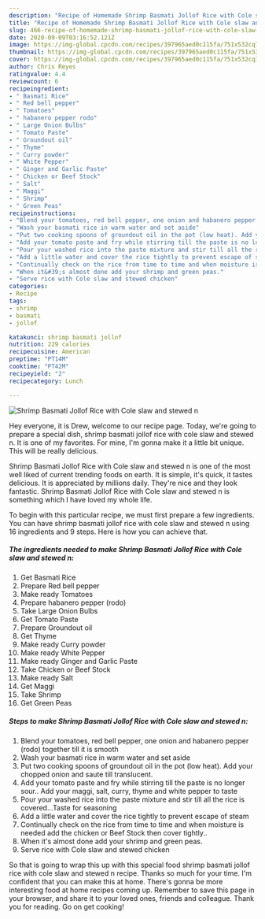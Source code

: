 ```yaml
---
description: "Recipe of Homemade Shrimp Basmati Jollof Rice with Cole slaw and stewed n"
title: "Recipe of Homemade Shrimp Basmati Jollof Rice with Cole slaw and stewed n"
slug: 466-recipe-of-homemade-shrimp-basmati-jollof-rice-with-cole-slaw-and-stewed-n
date: 2020-09-09T03:16:52.121Z
image: https://img-global.cpcdn.com/recipes/397965aed0c115fa/751x532cq70/shrimp-basmati-jollof-rice-with-cole-slaw-and-stewed-n-recipe-main-photo.jpg
thumbnail: https://img-global.cpcdn.com/recipes/397965aed0c115fa/751x532cq70/shrimp-basmati-jollof-rice-with-cole-slaw-and-stewed-n-recipe-main-photo.jpg
cover: https://img-global.cpcdn.com/recipes/397965aed0c115fa/751x532cq70/shrimp-basmati-jollof-rice-with-cole-slaw-and-stewed-n-recipe-main-photo.jpg
author: Chris Reyes
ratingvalue: 4.4
reviewcount: 6
recipeingredient:
- " Basmati Rice"
- " Red bell pepper"
- " Tomatoes"
- " habanero pepper rodo"
- " Large Onion Bulbs"
- " Tomato Paste"
- " Groundout oil"
- " Thyme"
- " Curry powder"
- " White Pepper"
- " Ginger and Garlic Paste"
- " Chicken or Beef Stock"
- " Salt"
- " Maggi"
- " Shrimp"
- " Green Peas"
recipeinstructions:
- "Blend your tomatoes, red bell pepper, one onion and habanero pepper (rodo) together till it is smooth"
- "Wash your basmati rice in warm water and set aside"
- "Put two cooking spoons of groundout oil in the pot (low heat). Add your chopped onion and saute till translucent."
- "Add your tomato paste and fry while stirring till the paste is no longer sour.. Add your maggi, salt, curry, thyme and white pepper to taste"
- "Pour your washed rice into the paste mixture and stir till all the rice is covered...Taste for seasoning"
- "Add a little water and cover the rice tightly to prevent escape of steam"
- "Continually check on the rice from time to time and when moisture is needed add the chicken or Beef Stock then cover tightly.."
- "When it&#39;s almost done add your shrimp and green peas."
- "Serve rice with Cole slaw and stewed chicken"
categories:
- Recipe
tags:
- shrimp
- basmati
- jollof

katakunci: shrimp basmati jollof 
nutrition: 229 calories
recipecuisine: American
preptime: "PT14M"
cooktime: "PT42M"
recipeyield: "2"
recipecategory: Lunch

---
```



![Shrimp Basmati Jollof Rice with Cole slaw and stewed n](https://img-global.cpcdn.com/recipes/397965aed0c115fa/751x532cq70/shrimp-basmati-jollof-rice-with-cole-slaw-and-stewed-n-recipe-main-photo.jpg)

Hey everyone, it is Drew, welcome to our recipe page. Today, we're going to prepare a special dish, shrimp basmati jollof rice with cole slaw and stewed n. It is one of my favorites. For mine, I'm gonna make it a little bit unique. This will be really delicious.



Shrimp Basmati Jollof Rice with Cole slaw and stewed n is one of the most well liked of current trending foods on earth. It is simple, it's quick, it tastes delicious. It is appreciated by millions daily. They're nice and they look fantastic. Shrimp Basmati Jollof Rice with Cole slaw and stewed n is something which I have loved my whole life.


To begin with this particular recipe, we must first prepare a few ingredients. You can have shrimp basmati jollof rice with cole slaw and stewed n using 16 ingredients and 9 steps. Here is how you can achieve that.

<!--inarticleads1-->

##### The ingredients needed to make Shrimp Basmati Jollof Rice with Cole slaw and stewed n:

1. Get  Basmati Rice
1. Prepare  Red bell pepper
1. Make ready  Tomatoes
1. Prepare  habanero pepper (rodo)
1. Take  Large Onion Bulbs
1. Get  Tomato Paste
1. Prepare  Groundout oil
1. Get  Thyme
1. Make ready  Curry powder
1. Make ready  White Pepper
1. Make ready  Ginger and Garlic Paste
1. Take  Chicken or Beef Stock
1. Make ready  Salt
1. Get  Maggi
1. Take  Shrimp
1. Get  Green Peas




<!--inarticleads2-->

##### Steps to make Shrimp Basmati Jollof Rice with Cole slaw and stewed n:

1. Blend your tomatoes, red bell pepper, one onion and habanero pepper (rodo) together till it is smooth
1. Wash your basmati rice in warm water and set aside
1. Put two cooking spoons of groundout oil in the pot (low heat). Add your chopped onion and saute till translucent.
1. Add your tomato paste and fry while stirring till the paste is no longer sour.. Add your maggi, salt, curry, thyme and white pepper to taste
1. Pour your washed rice into the paste mixture and stir till all the rice is covered...Taste for seasoning
1. Add a little water and cover the rice tightly to prevent escape of steam
1. Continually check on the rice from time to time and when moisture is needed add the chicken or Beef Stock then cover tightly..
1. When it&#39;s almost done add your shrimp and green peas.
1. Serve rice with Cole slaw and stewed chicken




So that is going to wrap this up with this special food shrimp basmati jollof rice with cole slaw and stewed n recipe. Thanks so much for your time. I'm confident that you can make this at home. There's gonna be more interesting food at home recipes coming up. Remember to save this page in your browser, and share it to your loved ones, friends and colleague. Thank you for reading. Go on get cooking!
